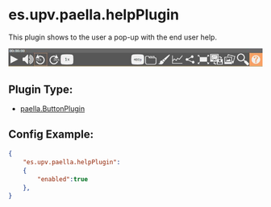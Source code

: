 # es.upv.paella.helpPlugin

This plugin shows to the user a pop-up with the end user help.

![](images/helpPlugin.jpg)

## Plugin Type:
- [paella.ButtonPlugin](../developer/plugin_types.md)

## Config Example:

```json
{
	"es.upv.paella.helpPlugin": 
	{
		"enabled":true
	},
}
```
